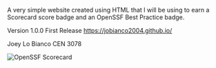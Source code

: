 A very simple website created using HTML that I will be using to earn a Scorecard score badge and an OpenSSF Best Practice badge.

Version 1.0.0 First Release 
https://jobianco2004.github.io/ 

Joey Lo Bianco
CEN 3078

![OpenSSF Scorecard](https://api.securityscorecards.dev/projects/github.com/JoBianco2004/JoBianco2004.github.io/badge)
  
